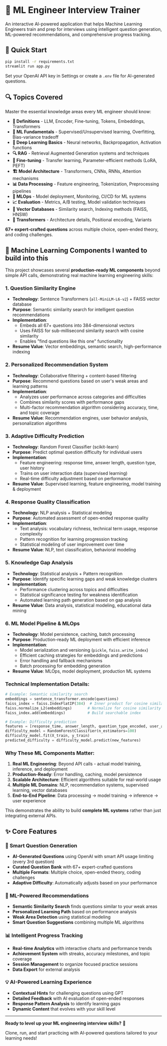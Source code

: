 # 🤖 ML Engineer Interview Trainer

An interactive AI-powered application that helps Machine Learning Engineers train and prep for interviews using intelligent question generation, ML-powered recommendations, and comprehensive progress tracking.

## 🚀 Quick Start

```bash
pip install -r requirements.txt
streamlit run app.py
```

Set your OpenAI API key in Settings or create a `.env` file for AI-generated questions.

## 🔍 Topics Covered

Master the essential knowledge areas every ML engineer should know:

- **📖 Definitions** - LLM, Encoder, Fine-tuning, Tokens, Embeddings, Transformers
- **🎯 ML Fundamentals** - Supervised/Unsupervised learning, Overfitting, Bias-variance tradeoff  
- **🧠 Deep Learning Basics** - Neural networks, Backpropagation, Activation functions
- **🔍 RAG** - Retrieval Augmented Generation systems and techniques
- **🎯 Fine-tuning** - Transfer learning, Parameter-efficient methods (LoRA, PEFT)
- **🏗️ Model Architecture** - Transformers, CNNs, RNNs, Attention mechanisms
- **📊 Data Processing** - Feature engineering, Tokenization, Preprocessing pipelines
- **🔄 MLOps** - Model deployment, Monitoring, CI/CD for ML systems
- **📈 Evaluation** - Metrics, A/B testing, Model validation techniques
- **💾 Vector Databases** - Similarity search, Indexing methods (FAISS, HNSW)
- **🧠 Transformers** - Architecture details, Positional encoding, Variants

**67+ expert-crafted questions** across multiple choice, open-ended theory, and coding challenges.

## 🤖 Machine Learning Components I wanted to build into this

This project showcases several **production-ready ML components** beyond simple API calls, demonstrating real machine learning engineering skills:

### **1. Question Similarity Engine**
- **Technology**: Sentence Transformers (`all-MiniLM-L6-v2`) + FAISS vector database
- **Purpose**: Semantic similarity search for intelligent question recommendations
- **Implementation**: 
  - Embeds all 67+ questions into 384-dimensional vectors
  - Uses FAISS for sub-millisecond similarity search with cosine similarity
  - Enables "find questions like this one" functionality
- **Resume Value**: Vector embeddings, semantic search, high-performance indexing

### **2. Personalized Recommendation System**
- **Technology**: Collaborative filtering + content-based filtering
- **Purpose**: Recommend questions based on user's weak areas and learning patterns
- **Implementation**:
  - Analyzes user performance across categories and difficulties
  - Combines similarity scores with performance gaps
  - Multi-factor recommendation algorithm considering accuracy, time, and topic coverage
- **Resume Value**: Recommendation engines, user behavior analysis, personalization algorithms

### **3. Adaptive Difficulty Prediction**
- **Technology**: Random Forest Classifier (scikit-learn)
- **Purpose**: Predict optimal question difficulty for individual users
- **Implementation**:
  - Feature engineering: response time, answer length, question type, user history
  - Trains on user interaction data (supervised learning)
  - Real-time difficulty adjustment based on performance
- **Resume Value**: Supervised learning, feature engineering, model training & deployment

### **4. Response Quality Classification**
- **Technology**: NLP analysis + Statistical modeling
- **Purpose**: Automated assessment of open-ended response quality
- **Implementation**:
  - Text analysis: vocabulary richness, technical term usage, response complexity
  - Pattern recognition for learning progression tracking
  - Statistical modeling of user improvement over time
- **Resume Value**: NLP, text classification, behavioral modeling

### **5. Knowledge Gap Analysis**
- **Technology**: Statistical analysis + Pattern recognition
- **Purpose**: Identify specific learning gaps and weak knowledge clusters
- **Implementation**:
  - Performance clustering across topics and difficulties
  - Statistical significance testing for weakness identification
  - Automated learning path generation based on gap analysis
- **Resume Value**: Data analysis, statistical modeling, educational data mining

### **6. ML Model Pipeline & MLOps**
- **Technology**: Model persistence, caching, batch processing
- **Purpose**: Production-ready ML deployment with efficient inference
- **Implementation**:
  - Model serialization and versioning (`pickle`, `faiss.write_index`)
  - Efficient caching strategies for embeddings and predictions
  - Error handling and fallback mechanisms
  - Batch processing for embedding generation
- **Resume Value**: MLOps, model deployment, production ML systems

### **Technical Implementation Details:**
```python
# Example: Semantic similarity search
embeddings = sentence_transformer.encode(questions)
faiss_index = faiss.IndexFlatIP(384)  # Inner product for cosine similarity
faiss.normalize_L2(embeddings)       # Normalize for cosine similarity
faiss_index.add(embeddings)          # Build searchable index

# Example: Difficulty prediction
features = [response_time, answer_length, question_type_encoded, user_accuracy]
difficulty_model = RandomForestClassifier(n_estimators=100)
difficulty_model.fit(X_train, y_train)
predicted_difficulty = difficulty_model.predict(new_features)
```

### **Why These ML Components Matter:**
1. **Real ML Engineering**: Beyond API calls - actual model training, inference, and deployment
2. **Production-Ready**: Error handling, caching, model persistence
3. **Scalable Architecture**: Efficient algorithms suitable for real-world usage
4. **Multiple ML Domains**: NLP, recommendation systems, supervised learning, vector databases
5. **End-to-End Pipeline**: Data processing → model training → inference → user experience

This demonstrates the ability to build **complete ML systems** rather than just integrating external APIs.

## ✨ Core Features

### **🎲 Smart Question Generation**
- **AI-Generated Questions** using OpenAI with smart API usage limiting (every 3rd question)
- **Curated Question Bank** with 67+ expert-crafted questions
- **Multiple Formats**: Multiple choice, open-ended theory, coding challenges
- **Adaptive Difficulty**: Automatically adjusts based on your performance

### **🤖 ML-Powered Recommendations**  
- **Semantic Similarity Search** finds questions similar to your weak areas
- **Personalized Learning Path** based on performance analysis
- **Weak Area Detection** using statistical modeling
- **Smart Question Suggestions** combining multiple ML algorithms

### **📊 Intelligent Progress Tracking**
- **Real-time Analytics** with interactive charts and performance trends
- **Achievement System** with streaks, accuracy milestones, and topic coverage
- **Session Management** to organize focused practice sessions
- **Data Export** for external analysis

### **💡 AI-Powered Learning Experience**
- **Contextual Hints** for challenging questions using GPT
- **Detailed Feedback** with AI evaluation of open-ended responses
- **Response Pattern Analysis** to identify learning gaps
- **Dynamic Content** that evolves with your skill level

---

**Ready to level up your ML engineering interview skills?** 🚀

Clone, run, and start practicing with AI-powered questions tailored to your learning needs!
